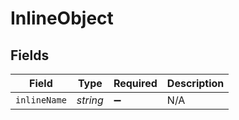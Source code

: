 # InlineObject


## Fields

| Field              | Type               | Required           | Description        |
| ------------------ | ------------------ | ------------------ | ------------------ |
| `inlineName`       | *string*           | :heavy_minus_sign: | N/A                |